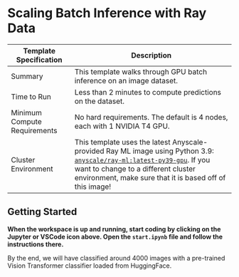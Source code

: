 # Scaling Batch Inference with Ray Data

| Template Specification | Description |
| ---------------------- | ----------- |
| Summary | This template walks through GPU batch inference on an image dataset. |
| Time to Run | Less than 2 minutes to compute predictions on the dataset. |
| Minimum Compute Requirements | No hard requirements. The default is 4 nodes, each with 1 NVIDIA T4 GPU. |
| Cluster Environment | This template uses the latest Anyscale-provided Ray ML image using Python 3.9: [`anyscale/ray-ml:latest-py39-gpu`](https://docs.anyscale.com/reference/base-images/overview). If you want to change to a different cluster environment, make sure that it is based off of this image! |

## Getting Started

**When the workspace is up and running, start coding by clicking on the Jupyter or VSCode icon above. Open the `start.ipynb` file and follow the instructions there.**

By the end, we will have classified around 4000 images with a pre-trained Vision Transformer classifier loaded from HuggingFace.
